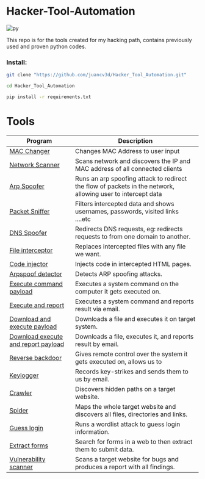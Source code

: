 # Hacker-Tool-Automation 
![py](https://img.shields.io/badge/python-3.5%7C3.6%7C3.7-blue)

This repo is for the tools created for my hacking path, contains previously used and proven python codes.

### Install: 
```bash
git clone "https://github.com/juancv3d/Hacker_Tool_Automation.git"

cd Hacker_Tool_Automation

pip install -r requirements.txt
```


# Tools

| Program                                 | Description                                                                                                 |
| --------------------------------------- | ----------------------------------------------------------------------------------------------------------- |
| [MAC Changer](https://github.com/juancv3d/Hacker_Tool_Automation/tree/main/mac_changer)         | Changes MAC Address to user input                                                                           |
| [Network Scanner](https://github.com/juancv3d/Hacker_Tool_Automation/tree/main/network_scanner) | Scans network and discovers the IP and MAC address of all connected clients                                 |
| [Arp Spoofer](https://github.com/juancv3d/Hacker_Tool_Automation/tree/main/arp_spoof)         | Runs an arp spoofing attack to redirect the flow of packets in the network, allowing user to intercept data |
| [Packet Sniffer](https://github.com/juancv3d/Hacker_Tool_Automation/tree/main/packet_sniffer)   | Filters intercepted data and shows usernames, passwords, visited links ....etc                              |
| [DNS Spoofer](https://github.com/juancv3d/Hacker_Tool_Automation/tree/main/spoofer)         | Redirects DNS requests, eg: redirects requests to from one domain to another.                               |
| [File interceptor](https://github.com/juancv3d/Hacker_Tool_Automation/tree/main/spoofer)                        | Replaces intercepted files with any file we want.                                                           |
| [Code injector](https://github.com/juancv3d/Hacker_Tool_Automation/tree/main/code_injector)                           | Injects code in intercepted HTML pages.                                                                     |
| [Arpspoof detector](https://github.com/juancv3d/Hacker_Tool_Automation/tree/main/arp_spoof_detector)                       | Detects ARP spoofing attacks.                                                                               |
| [Execute command payload](https://github.com/juancv3d/Hacker_Tool_Automation/tree/main/malware)                 | Executes a system command on the computer it gets executed on.                                              |
| [Execute and report](https://github.com/juancv3d/Hacker_Tool_Automation/tree/main/malware)              | Executes a system command and reports result via email.                                                     |
| [Download and execute payload](https://github.com/juancv3d/Hacker_Tool_Automation/tree/main/malware)            | Downloads a file and executes it on target system.                                                          |
| [Download execute and report payload](https://github.com/juancv3d/Hacker_Tool_Automation/tree/main/malware)     | Downloads a file, executes it, and reports result by email.                                                 |
| [Reverse backdoor](https://github.com/juancv3d/Hacker_Tool_Automation/tree/main/malware)                       | Gives remote control over the system it gets executed on, allows us to                                      |
| [Keylogger](https://github.com/juancv3d/Hacker_Tool_Automation/tree/main/malware)                               | Records key-strikes and sends them to us by email.                                                          |
| [Crawler](https://github.com/juancv3d/Hacker_Tool_Automation/tree/main/web_hacking/web_crawler)                                 | Discovers hidden paths on a target website.                                                                 |
| [Spider](https://github.com/juancv3d/Hacker_Tool_Automation/tree/main/web_hacking/spider)                                  | Maps the whole target website and discovers all files, directories and links.                               |
| [Guess login](https://github.com/juancv3d/Hacker_Tool_Automation/tree/main/web_hacking/guess_login)                             | Runs a wordlist attack to guess login information.                                                          |
| [Extract forms](https://github.com/juancv3d/Hacker_Tool_Automation/tree/main/web_hacking/extract_forms)                   | Search for forms in a web to then extract them to submit data.                              |
| [Vulnerability scanner](https://github.com/juancv3d/Hacker_Tool_Automation/tree/main/web_hacking/vulnerability_scanner)                   | Scans a target website for bugs and produces a report with all findings.                              |
